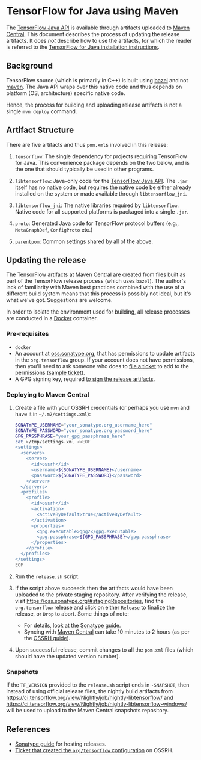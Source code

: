 # TensorFlow for Java using Maven

The [TensorFlow Java
API](https://www.tensorflow.org/api_docs/java/reference/org/tensorflow/package-summary)
is available through artifacts uploaded to [Maven
Central](https://oss.sonatype.org/content/repositories/snapshots/org/tensorflow/).
This document describes the process of updating the release artifacts. It does
_not_ describe how to use the artifacts, for which the reader is referred to the
[TensorFlow for Java installation instructions](https://www.tensorflow.org/code/tensorflow/java/README.md).

## Background

TensorFlow source (which is primarily in C++) is built using
[bazel](https://bazel.build) and not [maven](https://maven.apache.org/).  The
Java API wraps over this native code and thus depends on platform (OS,
architecture) specific native code.

Hence, the process for building and uploading release artifacts is not a single
`mvn deploy` command.

## Artifact Structure

There are five artifacts and thus `pom.xml`s involved in this release:

1.  `tensorflow`: The single dependency for projects requiring TensorFlow for
    Java. This convenience package depends on the two below, and is the one that
    should typically be used in other programs.

2.  `libtensorflow`: Java-only code for the [TensorFlow Java API](https://www.tensorflow.org/api_docs/java/reference/org/tensorflow/package-summary).
    The `.jar` itself has no native code, but requires the native code be either
    already installed on the system or made available through
    `libtensorflow_jni`.

3.  `libtensorflow_jni`: The native libraries required by `libtensorflow`.
    Native code for all supported platforms is packaged into a single `.jar`.

4.  `proto`: Generated Java code for TensorFlow protocol buffers
    (e.g., `MetaGraphDef`, `ConfigProto` etc.)

5.  [`parentpom`](https://maven.apache.org/pom/index.html): Common settings
    shared by all of the above.

## Updating the release

The TensorFlow artifacts at Maven Central are created from files built as part
of the TensorFlow release process (which uses `bazel`). The author's lack of
familiarity with Maven best practices combined with the use of a different build
system means that this process is possibly not ideal, but it's what we've got.
Suggestions are welcome.

In order to isolate the environment used for building, all release processes are
conducted in a [Docker](https://www.docker.com) container.

### Pre-requisites

-   `docker`
-   An account at [oss.sonatype.org](https://oss.sonatype.org/), that has
    permissions to update artifacts in the `org.tensorflow` group. If your
    account does not have permissions, then you'll need to ask someone who does
    to [file a ticket](https://issues.sonatype.org/) to add to the permissions
    ([sample ticket](https://issues.sonatype.org/browse/MVNCENTRAL-1637)).
-   A GPG signing key, required [to sign the release artifacts](http://central.sonatype.org/pages/apache-maven.html#gpg-signed-components).

### Deploying to Maven Central

1.  Create a file with your OSSRH credentials (or perhaps you use `mvn` and have
    it in `~/.m2/settings.xml`):

    ```sh
    SONATYPE_USERNAME="your_sonatype.org_username_here"
    SONATYPE_PASSWORD="your_sonatype.org_password_here"
    GPG_PASSPHRASE="your_gpg_passphrase_here"
    cat >/tmp/settings.xml <<EOF
    <settings>
      <servers>
        <server>
          <id>ossrh</id>
          <username>${SONATYPE_USERNAME}</username>
          <password>${SONATYPE_PASSWORD}</password>
        </server>
      </servers>
      <profiles>
        <profile>
          <id>ossrh</id>
          <activation>
            <activeByDefault>true</activeByDefault>
          </activation>
          <properties>
            <gpg.executable>gpg2</gpg.executable>
            <gpg.passphrase>${GPG_PASSPHRASE}</gpg.passphrase>
          </properties>
        </profile>
      </profiles>
    </settings>
    EOF
    ```

2.  Run the `release.sh` script.

3.  If the script above succeeds then the artifacts would have been uploaded to
    the private staging repository. After verifying the release, visit
    https://oss.sonatype.org/#stagingRepositories, find the `org.tensorflow`
    release and click on either `Release` to finalize the release, or `Drop` to
    abort. Some things of note:

    - For details, look at the [Sonatype guide](http://central.sonatype.org/pages/releasing-the-deployment.html).
    - Syncing with [Maven Central](http://repo1.maven.org/maven2/org/tensorflow/)
      can take 10 minutes to 2 hours (as per the [OSSRH
      guide](http://central.sonatype.org/pages/ossrh-guide.html#releasing-to-central)).

4.  Upon successful release, commit changes to all the `pom.xml` files
    (which should have the updated version number).

### Snapshots

If the `TF_VERSION` provided to the `release.sh` script ends in `-SNAPSHOT`,
then instead of using official release files, the nightly build artifacts from
https://ci.tensorflow.org/view/Nightly/job/nightly-libtensorflow/ and
https://ci.tensorflow.org/view/Nightly/job/nightly-libtensorflow-windows/ will
be used to upload to the Maven Central snapshots repository.


## References

-   [Sonatype guide](http://central.sonatype.org/pages/ossrh-guide.html) for
    hosting releases.
-   [Ticket that created the `org/tensorflow` configuration](https://issues.sonatype.org/browse/OSSRH-28072) on OSSRH.
